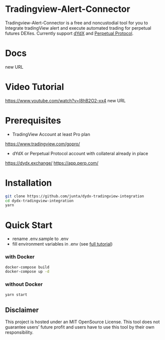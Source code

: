 # Tradingview-Alert-Connector

Tradingview-Alert-Connector is a free and noncustodial tool for you to Integrate tradingView alert and execute automated trading for perpetual futures DEXes.
Currently support [dYdX](https://dydx.exchange/) and [Perpetual Protocol](https://perp.com/).

# Docs

new URL

# Video Tutorial

https://www.youtube.com/watch?v=I8hB2O2-xx4
new URL

# Prerequisites

- TradingView Account at least Pro plan

https://www.tradingview.com/gopro/

- dYdX or Perpetual Protocol account with collateral already in place

https://dydx.exchange/
https://app.perp.com/

# Installation

```bash
git clone https://github.com/junta/dydx-tradingview-integration
cd dydx-tradingview-integration
yarn
```

# Quick Start

- rename .env.sample to .env
- fill environment variables in .env (see [full tutorial](https://dydx-tv.gitbook.io/dydx-tradingview-strategy-integration/setuup/running-on-local-pc#steps))

### with Docker

```bash
docker-compose build
docker-compose up -d
```

### without Docker

```bash
yarn start
```

## Disclaimer

This project is hosted under an MIT OpenSource License. This tool does not guarantee users’ future profit and users have to use this tool by their own responsibility.
